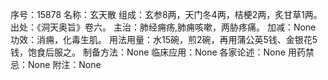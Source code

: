 序号：15878
名称：玄天散
组成：玄参8两，天门冬4两，桔梗2两，炙甘草1两。
出处：《洞天奥旨》卷六。
主治：肺经痈疡,肺痈咳嗽，两胁疼痛。
加减：None
功效：消痈，化毒生肌。
用法用量：水15碗，煎2碗，再用蒲公英5钱、金银花5钱，饱食后服之。
制备方法：None
临床应用：None
各家论述：None
用药禁忌：None
附注：None
